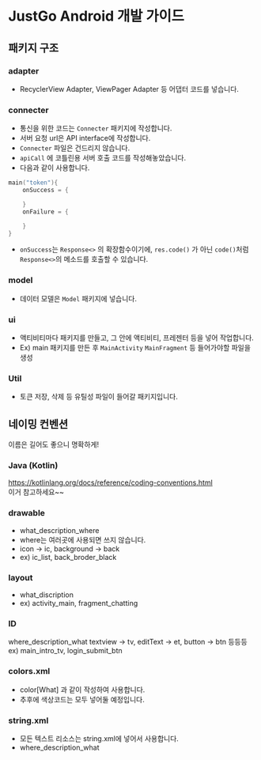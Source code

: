 # JustGo Android 개발 가이드
## 패키지 구조
### adapter
- RecyclerView Adapter, ViewPager Adapter 등 어댑터 코드를 넣습니다.
### connecter
- 통신을 위한 코드는 `Connecter` 패키지에 작성합니다.
- 서버 요청 url은 API interface에 작성합니다.
- `Connecter` 파일은 건드리지 않습니다.
- `apiCall` 에 코틀린용 서버 호출 코드를 작성해놓았습니다.
- 다음과 같이 사용합니다.
```kotlin
main("token"){
    onSuccess = {

    }
    onFailure = {

    }
}
```
- `onSuccess`는 `Response<>` 의 확장함수이기에, `res.code()` 가 아닌 `code()`처럼 `Response<>`의 메소드를 호출할 수 있습니다.
  
### model
- 데이터 모델은 `Model` 패키지에 넣습니다.
### ui
- 액티비티마다 패키지를 만들고, 그 안에 액티비티, 프레젠터 등을 넣어 작업합니다.
- Ex) main 패키지를 만든 후 `MainActivity` `MainFragment` 등 들어가야할 파일을 생성
### Util 
- 토큰 저장, 삭제 등 유틸성 파일이 들어갈 패키지입니다.
## 네이밍 컨벤션
이름은 길어도 좋으니 명확하게!
### Java (Kotlin)
https://kotlinlang.org/docs/reference/coding-conventions.html  
이거 참고하세요~~
### drawable
- what_description_where
- where는 여러곳에 사용되면 쓰지 않습니다.
- icon -> ic, background -> back
- ex) ic_list, back_broder_black
### layout
- what_discription
- ex) activity_main, fragment_chatting
### ID
where_description_what
textview -> tv, editText -> et, button -> btn 등등등
ex) main_intro_tv, login_submit_btn
### colors.xml
- color[What] 과 같이 작성하여 사용합니다.
- 추후에 색상코드는 모두 넣어둘 예정입니다.
### string.xml
- 모든 텍스트 리소스는 string.xml에 넣어서 사용합니다.
- where_description_what
